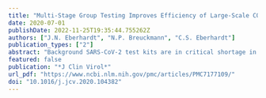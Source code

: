 ```yaml
---
title: "Multi-Stage Group Testing Improves Efficiency of Large-Scale COVID-19 Screening"
date: 2020-07-01
publishDate: 2022-11-25T19:35:44.755262Z
authors: ["J.N. Eberhardt", "N.P. Breuckmann", "C.S. Eberhardt"]
publication_types: ["2"]
abstract: "Background SARS-CoV-2 test kits are in critical shortage in many countries. This limits large-scale population testing and hinders the effort to identify and isolate infected individuals.  Objective Herein, we developed and evaluated multi-stage group testing schemes that test samples in groups of various pool sizes in multiple stages. Through this approach, groups of negative samples can be eliminated with a single test, avoiding the need for individual testing and achieving considerable savings of resources.  Study design We designed and parameterized various multi-stage testing schemes and compared their efficiency at different prevalence rates using computer simulations.  Results We found that three-stage testing schemes with pool sizes of maximum 16 samples can test up to three and seven times as many individuals with the same number of test kits for prevalence rates of around 5% and 1%, respectively. We propose an adaptive approach, where the optimal testing scheme is selected based on the expected prevalence rate.  Conclusion These group testing schemes could lead to a major reduction in the number of testing kits required and help improve large-scale population testing in general and in the context of the current COVID-19 pandemic."
featured: false
publication: "*J Clin Virol*"
url_pdf: "https://www.ncbi.nlm.nih.gov/pmc/articles/PMC7177109/"
doi: "10.1016/j.jcv.2020.104382"
---
```


